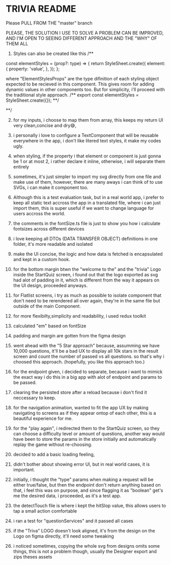 # TRIVIA README

Please PULL FROM THE "master" branch

PLEASE, THE SOLUTION I USE TO SOLVE A PROBLEM CAN BE IMPROVED, AND I'M OPEN TO SEEING DIFFERENT APPROACH AND THE "WHY" OF THEM ALL

1.  Styles can also be created like this
    /\*\*

const elementStyles = (prop?: type) => {
return StyleSheet.create<ElementStylesProps>({
element: {
property: 'value',
},
});
};

where "ElementStylesProps" are the type difinition of each styling object expected to be recieved in this component. This gives room for adding dynamic values in other components too.
But for simplicity, i'll proceed with the traditional style approach.
/**
export const elementStyles = StyleSheet.create({});
**/

\*\*/

2. for my inputs, i choose to map them from array, this keeps my return UI very clean,concise and dry😅,

3. i personally i love to configure a TextComponent that will be reusable everywhere in the app, i don't like litered text styles, it make my codes ugly.

4. when styling, if the property i that element or component is just gonna be 1 or at most 2, i rather declare it inline, otherwise, i will separate them entirely

5. sometimes, it's just simpler to import my svg directly from one file and make use of them, however, there are many aways i can think of to use SVGs, i can make it component too.

6. Although this is a test evaluation task, but in a real world app, i prefer to keep all static text accross the app in a translated file, where i can just import them, this is super useful if we want to change language for users accross the world.

7. the comments in the fontSize.ts file is just to show you how i calculate fontsizes across different devices

8. i love keeping all DTOs (DATA TRANSFER OBJECT) definitions in one folder, it's more readable and isolated

9. make the UI concise, the logic and how data is fetched is encapsulated and kept in a custom hook.

10. for the bottom margin btwn the "welcome to the" and the "trivia" Logo inside the StartQuiz screen, i found out that the logo exported as svg had alot of padding in it, which is different from the way it appears on the UI design, proceeded anyways.

11. for Flatlist screens, i try as much as possible to isolate component that don't need to be rerendered all over again, they're in the same file but outside of the main Component.

12. for more flexibilty,simplicity and readability, i used redux toolkit

13. calculated "em" based on fontSize

14. padding and margin are gotten from the figma design

15. went ahead with the "5 Star approach" because, assumming we have 10,000 questions, it'll be a bad UX to display all 10k stars in the result screen and count the number of passed vs all questions. so that's why i choosed this approach. (hopefully, you like this approach too.)

16. for the endpoint given, i decided to separate, because i want to mimick the exact way i do this in a big app with alot of endpoint and params to be passed.

17. clearing the persisted store after a reload because i don't find it neccessary to keep.

18. for the navigation animation, wanted to fit the app UX by making navigating to screens as if they appear ontop of each other, this is a beautiful experience for me.

19. for the "play again", i redirected them to the StartQuiz screen, so they can choose a difficulty level or amount of questions, another way would have been to store the params in the store initially and automatically replay the game without re-choosing.

20. decided to add a basic loading feeling,

21. didn't bother about showing error UI, but in real world cases, it is important.

22. initially, i thought the "type" params when making a request will be either true/false, but then the endpoint don't return anything based on that, i feel this was on purpose, and since flagging it as "boolean" get's me the desired data, i proceeded, as it's a test app.

23. the detectTouch file is where i kept the hitSlop value, this allows users to tap a small action comfortable

24. i ran a test for "questionServices" and it passed all cases

25. if the "Triva" LOGO doesn't look aligned, it's from the design on the Logo on figma directly, it'll need some tweaking

26. i noticed sometimes, copying the whole svg from designs omits some things, this is not a problem though, usually the Designer export and zips theses assets
